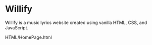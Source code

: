 # Willify
Willify is a music lyrics website created using vanilla HTML, CSS, and JavaScript.

HTML/HomePage.html
